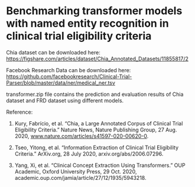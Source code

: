 # Benchmarking transformer models with named entity recognition in clinical trial eligibility criteria 

Chia dataset can be downloaded here: https://figshare.com/articles/dataset/Chia_Annotated_Datasets/11855817/2

Facebook Research Data can be downloaded here: https://github.com/facebookresearch/Clinical-Trial-Parser/blob/master/data/ner/medical_ner.tsv

transformer.zip file contains the prediction and evaluation results of Chia dataset and FRD dataset using different models.



Reference:
1. Kury, Fabrício, et al. “Chia, a Large Annotated Corpus of Clinical Trial Eligibility Criteria.” Nature News, Nature Publishing Group, 27 Aug. 2020, www.nature.com/articles/s41597-020-00620-0. 

2. Tseo, Yitong, et al. “Information Extraction of Clinical Trial Eligibility Criteria.” ArXiv.org, 28 July 2020, arxiv.org/abs/2006.07296. 

3. Yang, Xi, et al. “Clinical Concept Extraction Using Transformers.” OUP Academic, Oxford University Press, 29 Oct. 2020, academic.oup.com/jamia/article/27/12/1935/5943218. 
